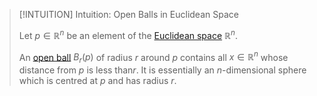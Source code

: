 >[!INTUITION] Intuition: Open Balls in Euclidean Space
>
>Let $p \in \mathbb{R}^n$ be an element of the [Euclidean space](Euclidean%20Space.md) $\mathbb{R}^n$.
>
>An [open ball](../../../Topology/Metric%20Spaces/Open%20Ball.md) $B_r(p)$ of radius $r$ around $p$ contains all $x \in \mathbb{R}^n$ whose distance from $p$ is less than$r$. It is essentially an $n$-dimensional sphere which is centred at $p$ and has radius $r$.
>

